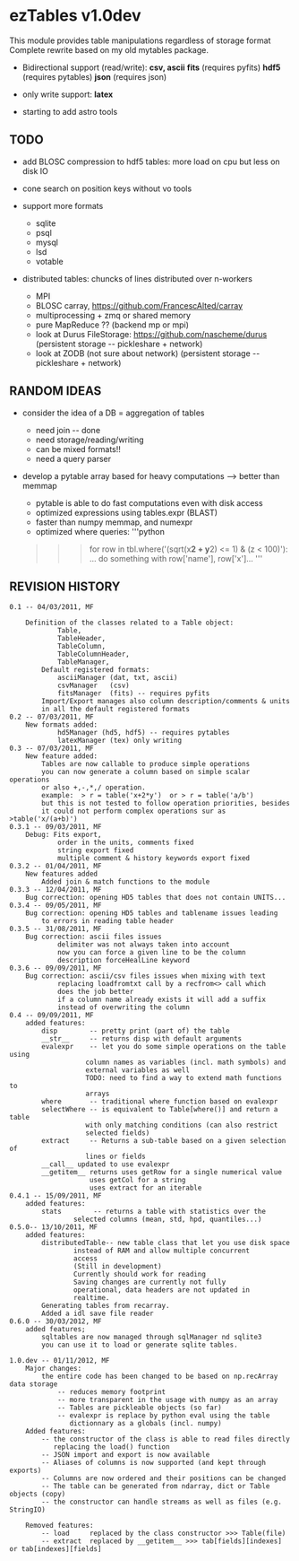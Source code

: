 ezTables v1.0dev
================

This module provides table manipulations regardless of storage format
Complete rewrite based on my old mytables package.


* Bidirectional support (read/write): 
        **csv, ascii**
        **fits**            (requires pyfits)
        **hdf5**            (requires pytables)
        **json**            (requires json)


* only write support: 
        **latex**


* starting to add astro tools

TODO
----

* add BLOSC compression to hdf5 tables: more load on cpu but less on disk IO 


* cone search on position keys without vo tools


* support more formats
	* sqlite
	* psql
	* mysql
	* lsd
	* votable


* distributed tables: chuncks of lines distributed over n-workers
	* MPI
	* BLOSC carray, https://github.com/FrancescAlted/carray
	* multiprocessing + zmq or shared memory
	* pure MapReduce ?? (backend mp or mpi)
	* look at Durus FileStorage: https://github.com/nascheme/durus
	(persistent storage -- pickleshare + network)
	* look at ZODB (not sure about network)
	(persistent storage -- pickleshare + network)


RANDOM IDEAS
------------

* consider the idea of a DB = aggregation of tables
	* need join -- done
	* need storage/reading/writing
	* can be mixed formats!!
	* need a query parser


* develop a pytable array based for heavy computations --> better than memmap
	* pytable is able to do fast computations even with disk access
	* optimized expressions using tables.expr (BLAST)
	* faster than numpy memmap, and numexpr
	* optimized where queries: 
	'''python
	>>> for row in tbl.where('(sqrt(x**2 + y**2) <= 1) & (z < 100)'):
	... do something with row['name'], row['x']...
	'''


REVISION HISTORY
-----------------

	0.1 -- 04/03/2011, MF

		Definition of the classes related to a Table object: 
				Table, 
				TableHeader,
				TableColumn,
				TableColumnHeader, 
				TableManager,
			Default registered formats:
				asciiManager (dat, txt, ascii) 
				csvManager   (csv)
				fitsManager  (fits) -- requires pyfits
			Import/Export manages also column description/comments & units
			in all the default registered formats
	0.2 -- 07/03/2011, MF
		New formats added:
				hd5Manager (hd5, hdf5) -- requires pytables
				latexManager (tex) only writing
	0.3 -- 07/03/2011, MF
		New feature added:
			Tables are now callable to produce simple operations
			you can now generate a column based on simple scalar operations
			or also +,-,*,/ operation.
			example:  > r = table('x+2*y')  or > r = table('a/b')
			but this is not tested to follow operation priorities, besides
			it could not perform complex operations sur as >table('x/(a+b)')
	0.3.1 -- 09/03/2011, MF
		Debug: Fits export, 
				order in the units, comments fixed
				string export fixed
				multiple comment & history keywords export fixed
	0.3.2 -- 01/04/2011, MF
		New features added
			Added join & match functions to the module
	0.3.3 -- 12/04/2011, MF
		Bug correction: opening HD5 tables that does not contain UNITS...
	0.3.4 -- 09/05/2011, MF
		Bug correction: opening HD5 tables and tablename issues leading
			to errors in reading table header
	0.3.5 -- 31/08/2011, MF
		Bug correction: ascii files issues
				delimiter was not always taken into account
				now you can force a given line to be the column
				description forceHealLine keyword
	0.3.6 -- 09/09/2011, MF
		Bug correction: ascii/csv files issues when mixing with text
				replacing loadfromtxt call by a recfrom<> call which
				does the job better
				if a column name already exists it will add a suffix
				instead of overwriting the column
	0.4 -- 09/09/2011, MF
		added features:
			disp        -- pretty print (part of) the table 
			__str__	    -- returns disp with default arguments
			evalexpr    -- let you do some simple operations on the table using
				       column names as variables (incl. math symbols) and
				       external variables as well
				       TODO: need to find a way to extend math functions to
				       arrays
			where       -- traditional where function based on evalexpr
			selectWhere -- is equivalent to Table[where()] and return a table
				       with only matching conditions (can also restrict 
				       selected	fields)
			extract     -- Returns a sub-table based on a given selection of
				       lines or fields
			__call__ updated to use evalexpr
			__getitem__ returns uses getRow for a single numerical value
					    uses getCol for a string
					    uses extract for an iterable
	0.4.1 -- 15/09/2011, MF
		added features:
			stats        -- returns a table with statistics over the
					selected columns (mean, std, hpd, quantiles...)
	0.5.0-- 13/10/2011, MF
		added features:
			distributedTable-- new table class that let you use disk space
					instead of RAM and allow multiple concurrent
					access
					(Still in development)
					Currently should work for reading
					Saving changes are currently not fully
					operational, data headers are not updated in
					realtime.
			Generating tables from recarray.
			Added a idl save file reader
	0.6.0 -- 30/03/2012, MF
		added features;
			sqltables are now managed through sqlManager nd sqlite3
			you can use it to load or generate sqlite tables. 

	1.0.dev -- 01/11/2012, MF
		Major changes:
			the entire code has been changed to be based on np.recArray data storage
				-- reduces memory footprint
				-- more transparent in the usage with numpy as an array
				-- Tables are pickleable objects (so far)
				-- evalexpr is replace by python eval using the table
				   dictionnary as a globals (incl. numpy) 
		Added features:
			-- the constructor of the class is able to read files directly
			   replacing the load() function
			-- JSON import and export is now available
			-- Aliases of columns is now supported (and kept through exports)
			-- Columns are now ordered and their positions can be changed
			-- The table can be generated from ndarray, dict or Table objects (copy)
			-- the constructor can handle streams as well as files (e.g.  StringIO)
		
		Removed features:
			-- load 	replaced by the class constructor >>> Table(file)
			-- extract	replaced by __getitem__ >>> tab[fields][indexes] or tab[indexes][fields]

